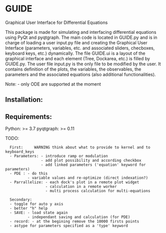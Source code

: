# GUIDE
Graphical User Interface for Differential Equations

This package is made for simulating and interfacing differential equations using PyQt and pyqtgraph. The main code is located in GUIDE.py and is in charge of loading a user input.py file and creating the Graphical User Interface (parameters, variables, etc. and associated sliders, checboxes, keyboard keys, etc.) dynamically. The file GUIDE.ui is a layout of the graphical interface and each element (Tree, Dockarea, etc.) is filled by GUIDE.py. The user file input.py is the only file to be modified by the user. It contains definition of the plots, the variables, the observables, the parameters and the associated equations (also additional functionalities).

Note: - only ODE are supported at the moment

## Installation:



## Requirements:
Python: >= 3.7
pyqtgraph: >= 0.11


TODO:

      First:     WARNING think about what to provide to kernel and to keyboard_keys
      - Parameters: - introduce ramp or modulation
                    - add plot possibility and according checkbox
                    - add linked parameters ('equation' keyword for parameters)
      - PDE : - do this
              - variable values and re-optimize (direct indexation?)
      - Parrallelize: - each dock's plot in a remote plot widget
                      - calculation in a remote worker
                      - multi process calculation for multi-equations 
       
      Secondary:
      - toggle for auto y axis
      - better "h" help
      - SAVE: - load state again
              - independant saving and calculation (for PDE) 
      - record: - at the begining remove the 10000 firsts points
      - astype for parameters specified as a 'type' keyword
